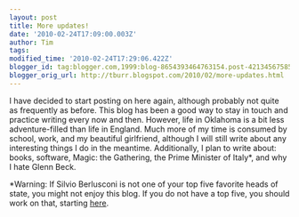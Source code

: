 ```yaml
---
layout: post
title: More updates!
date: '2010-02-24T17:09:00.003Z'
author: Tim
tags: 
modified_time: '2010-02-24T17:29:06.422Z'
blogger_id: tag:blogger.com,1999:blog-8654393464763154.post-4213456758558466086
blogger_orig_url: http://tburr.blogspot.com/2010/02/more-updates.html
---
```


I have decided to start posting on here again, although probably not quite as frequently as before. This blog has been a good way to stay in touch and practice writing every now and then. However, life in Oklahoma is a bit less adventure-filled than life in England. Much more of my time is consumed by school, work, and my beautiful girlfriend, although I will still write about any interesting things I do in the meantime. Additionally, I plan to write about: books, software, Magic: the Gathering, the Prime Minister of Italy*, and why I hate Glenn Beck.  
   
*Warning: If Silvio Berlusconi is not one of your top five favorite heads of state, you might not enjoy this blog. If you do not have a top five, you should work on that, starting <a href="http://en.wikipedia.org/wiki/Silvio_Berlusconi#Legal_problems">here</a>.
